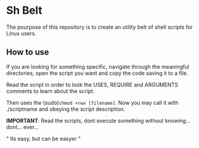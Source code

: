 # Sh Belt

The pourpose of this repository is to create an utility belt of shell scripts for Linux users.

## How to use
If you are looking for something specific, navigate through the meaningful directories,
open the script you want and copy the code saving it to a file.

Read the script in order to look the USES, REQUIRE and ARGUMENTS comments to learn about the script.

Then uses the (sudo)`chmod +rwx [filename]`. Now you may call it with ./scriptname and obeying the script description.

__IMPORTANT__: Read the scripts, dont execute something without knowing... dont... ever...

" Its easy, but can be easyer "
